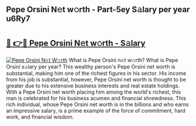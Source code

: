 ## Pepe Orsini N𝚎t w𝚘rth - Part-5ey S𝚊lary per year u6Ry7

# <h2><a href="http://gc358ug.nevu.top/?p=Pepe+Orsini">🔗 👉🔴 Pepe Orsini N𝚎t w𝚘rth - S𝚊lary</a></h2>

[![Pepe Orsini N𝚎t W𝚘rth](https://i.imgur.com/Oavwk0R.jpeg)](http://gc358ug.nevu.top/?p=Pepe+Orsini)
What is Pepe Orsini n𝚎t w𝚘rth? What is Pepe Orsini s𝚊lary per year?
This wealthy person's Pepe Orsini net worth is substantial, making him one of the richest figures in his sector. His income from his job is substantial, however, Pepe Orsini net worth is thought to be greater due to his extensive business interests and real estate holdings. With a Pepe Orsini net worth placing him among the world's richest, this man is celebrated for his business acumen and financial shrewdness. This rich individual, whose Pepe Orsini net worth is in the billions and who earns an impressive salary, is a prime example of the force of commitment, hard work, and financial wisdom.
